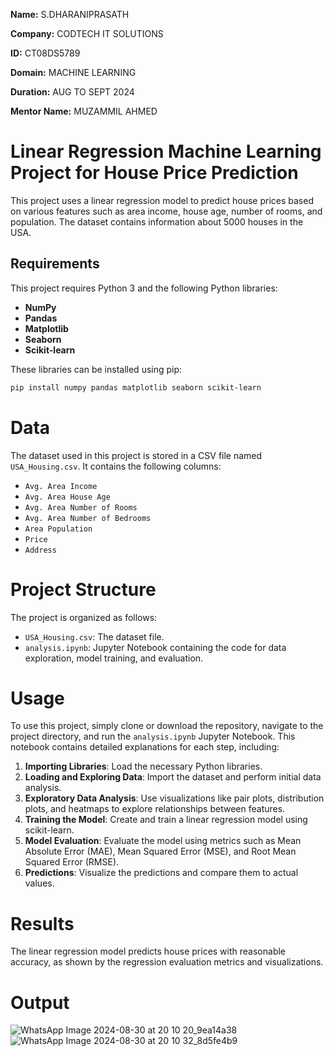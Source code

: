 **Name:** S.DHARANIPRASATH

**Company:** CODTECH IT SOLUTIONS

**ID:** CT08DS5789

**Domain:** MACHINE LEARNING

**Duration:** AUG TO SEPT 2024

**Mentor Name:** MUZAMMIL AHMED

# Linear Regression Machine Learning Project for House Price Prediction

This project uses a linear regression model to predict house prices based on various features such as area income, house age, number of rooms, and population. The dataset contains information about 5000 houses in the USA.

## Requirements

This project requires Python 3 and the following Python libraries:

- **NumPy**
- **Pandas**
- **Matplotlib**
- **Seaborn**
- **Scikit-learn**

These libraries can be installed using pip:

```bash
pip install numpy pandas matplotlib seaborn scikit-learn
```
# Data
The dataset used in this project is stored in a CSV file named `USA_Housing.csv`. It contains the following columns:

- `Avg. Area Income`
- `Avg. Area House Age`
- `Avg. Area Number of Rooms`
- `Avg. Area Number of Bedrooms`
- `Area Population`
- `Price`
- `Address`

# Project Structure
The project is organized as follows:

- `USA_Housing.csv`: The dataset file.
- `analysis.ipynb`: Jupyter Notebook containing the code for data exploration, model training, and evaluation.

# Usage
To use this project, simply clone or download the repository, navigate to the project directory, and run the `analysis.ipynb` Jupyter Notebook. This notebook contains detailed explanations for each step, including:

1. **Importing Libraries**: Load the necessary Python libraries.
2. **Loading and Exploring Data**: Import the dataset and perform initial data analysis.
3. **Exploratory Data Analysis**: Use visualizations like pair plots, distribution plots, and heatmaps to explore relationships between features.
4. **Training the Model**: Create and train a linear regression model using scikit-learn.
5. **Model Evaluation**: Evaluate the model using metrics such as Mean Absolute Error (MAE), Mean Squared Error (MSE), and Root Mean Squared Error (RMSE).
6. **Predictions**: Visualize the predictions and compare them to actual values.

# Results
The linear regression model predicts house prices with reasonable accuracy, as shown by the regression evaluation metrics and visualizations.

# Output
![WhatsApp Image 2024-08-30 at 20 10 20_9ea14a38](https://github.com/user-attachments/assets/617b964b-22bf-4894-b26c-703994e95618)
![WhatsApp Image 2024-08-30 at 20 10 32_8d5fe4b9](https://github.com/user-attachments/assets/29006eee-8e62-44a6-aa0a-ac0b4d505c0a)

